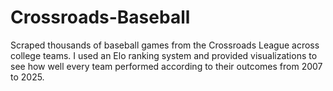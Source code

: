 # Crossroads-Baseball
Scraped thousands of baseball games from the Crossroads League across college teams. I used an Elo ranking system and provided visualizations to see how well every team performed according to their outcomes from 2007 to 2025.
